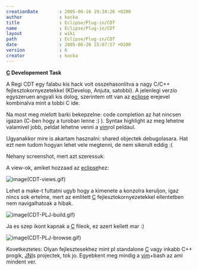 ```yaml
---
creationDate        : 2005-06-16 19:34:26 +0200 
author              : kocka 
title               : Eclipse/Plug-in/CDT 
name                : Eclipse/Plug-in/CDT 
layout              : wiki 
path                : Eclipse/Plug-in/CDT 
date                : 2005-06-26 15:07:57 +0200 
version             : 6 
creator             : kocka 
---
```

__[C](../../C.html) Developement Task__

A Regi CDT egy falabu kis hack volt osszehasonlitva a nagy C/C++ fejlesztokornyezetekkel (KDevelop, Anjuta, satobbi). A jelenlegi verzio egyszeruen angyali kis dolog, szerintem ott van az [eclipse](../../Eclipse.html) erejevel kombinalva mint a tobbi C ide.

Na most meg mielott barki bekepzelne: code completion az hat nincsen igazan (C-ben hogy a turoban lenne :) ). Syntax highlight az meg lehetne valamivel jobb, peldat lehetne venni a [vim](../../VIM.html)rol peldaul.

Ugyanakkor mire is akartam hasznalni: shared objectek debugolasara. Hat ezt nem tudom hogyan lehet vele megtenni, de nem sikerult eddig :(

Nehany screenshot, mert azt szeressuk:

A view-ok, amiket hozzaad az [eclipse](../../Eclipse.html)hez:

![image](CDT-views.gif)(CDT-views.gif)

Lehet a make-t futtatni ugyb hogy a kimenete a konzolra keruljon, igaz nincs sok ertelme, mert az emlitett [C](../../C.html) fejlesztokornyezetekkel ellentetben nem navigalhatoak a hibak.

![image](CDT-PLJ-build.gif)(CDT-PLJ-build.gif)

Ja es szep ikont kapnak a [C](../../C.html) fileok, ez azert kellett mar :)

![image](CDT-PLJ-browse.gif)(CDT-PLJ-browse.gif)

Kovetkeztetes: Olyan fejlesztesekhez mint pl standalone [C](../../C.html) vagy inkabb C++ progik, [JNI](../../JNI.html)s projectek, tok jo. Egyebkent meg mindig a [vim](../../VIM.html)+bash az ami mindent ver.
